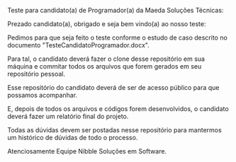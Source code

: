 Teste para candidato(a) de Programador(a) da Maeda Soluções Técnicas:

Prezado candidato(a), obrigado e seja bem vindo(a) ao nosso teste:

Pedimos para que seja feito o teste conforme o estudo de caso descrito no documento "TesteCandidatoProgramador.docx".

Para tal, o candidato deverá fazer o clone desse repositório em sua máquina e commitar todos os arquivos que forem gerados em seu repositório pessoal.

Esse repositório do candidato deverá de ser de acesso público para que possamos acompanhar. 

E, depois de todos os arquivos e códigos forem desenvolvidos, o candidato deverá fazer um relatório final do projeto.

Todas as dúvidas devem ser postadas nesse repositório para mantermos um histórico de dúvidas de todo o processo.

Atenciosamente Equipe Nibble Soluções em Software.
